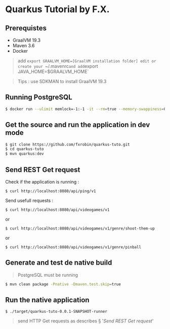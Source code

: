 # Quarkus Tutorial by F.X.

## Prerequistes

- GraalVM 19.3
- Maven 3.6
- Docker

> add `export GRAALVM_HOME=[GraalVM installation folder]
> edit or create your `~/.mavenrc` and add `export JAVA_HOME=$GRAALVM_HOME`

> Tips : use SDKMAN to install GraalVM 19.3


## Running PostgreSQL

```bash
$ docker run --ulimit memlock=-1:-1 -it --rm=true --memory-swappiness=0 --name quarkus_tuto -e POSTGRES_USER=quarkus_tuto -e POSTGRES_PASSWORD=quarkus_tuto -e POSTGRES_DB=quarkus_tuto -p 5432:5432 postgres:12.2
```

## Get the source and run the application in dev mode


```bash
$ git clone https://github.com/fxrobin/quarkus-tuto.git
$ cd quarkus-tuto
$ mvn quarkus:dev
```

## Send REST Get request

Check if the application is running :

```
$ curl http://localhost:8080/api/ping/v1
```

Send usefull requests :


```
$ curl http://localhost:8080/api/videogames/v1
```

or

```
$ curl http://localhost:8080/api/videogames/v1/genre/shoot-them-up
```

or 

```
$ curl http://localhost:8080/api/videogames/v1/genre/pinball
```

## Generate and test de native build

> PostgreSQL must be running

```bash
$ mvn clean package -Pnative -Dmaven.test.skip=true
```

## Run the native application

```
$ ./target/quarkus-tuto-0.0.1-SNAPSHOT-runner
```

> send HTTP Get requests as describes § '*Send REST Get request*'




